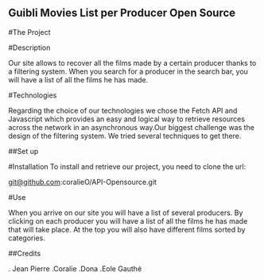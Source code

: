 ## Guibli Movies List per Producer Open Source

#The Project 

#Description 

Our site allows to recover all the films made by a certain producer thanks to a filtering system. When you search for a producer in the search bar, you will have a list of all the films he has made.

#Technologies 

Regarding the choice of our technologies we chose the Fetch API and Javascript which provides an easy and logical way to retrieve resources across the network in an asynchronous way.Our biggest challenge was the design of the filtering system. We tried several techniques to get there.

##Set up 

#Installation 
To install and retrieve our project, you need to clone the url:

git@github.com:coralieO/API-Opensource.git 

#Use

When you arrive on our site you will have a list of several producers. By clicking on each producer you will have a list of all the films he has made that will take place. At the top you will also have different films sorted by categories.

##Credits

. Jean Pierre 
.Coralie
.Dona
.Eole Gauthé
